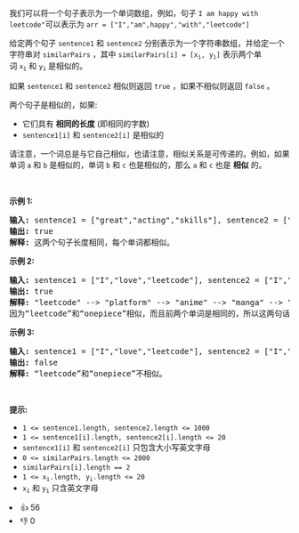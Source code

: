 <p>我们可以将一个句子表示为一个单词数组，例如，句子 <code>I am happy with leetcode"</code>可以表示为&nbsp;<code>arr = ["I","am",happy","with","leetcode"]</code></p>

<p>给定两个句子 <code>sentence1</code> 和 <code>sentence2</code> 分别表示为一个字符串数组，并给定一个字符串对 <code>similarPairs</code> ，其中&nbsp;<code>similarPairs[i] = [x<sub>i</sub>, y<sub>i</sub>]</code>&nbsp;表示两个单词&nbsp;<code>x<sub>i</sub></code>&nbsp;和&nbsp;<code>y<sub>i</sub></code>&nbsp;是相似的。</p>

<p>如果 <code>sentence1</code> 和 <code>sentence2</code> 相似则返回 <code>true</code> ，如果不相似则返回 <code>false</code> 。</p>

<p>两个句子是相似的，如果:</p>

<ul>
	<li>它们具有 <strong>相同的长度</strong> (即相同的字数)</li>
	<li><code>sentence1[i]</code>&nbsp;和&nbsp;<code>sentence2[i]</code>&nbsp;是相似的</li>
</ul>

<p>请注意，一个词总是与它自己相似，也请注意，相似关系是可传递的。例如，如果单词 <code>a</code> 和 <code>b</code> 是相似的，单词&nbsp;<code>b</code> 和 <code>c</code> 也是相似的，那么 <code>a</code> 和 <code>c</code> 也是 <strong>相似</strong> 的。</p>

<p>&nbsp;</p>

<p><strong>示例 1:</strong></p>

<pre>
<strong>输入:</strong> sentence1 = ["great","acting","skills"], sentence2 = ["fine","drama","talent"], similarPairs = [["great","good"],["fine","good"],["drama","acting"],["skills","talent"]]
<strong>输出:</strong> true
<strong>解释:</strong> 这两个句子长度相同，每个单词都相似。
</pre>

<p><strong>示例 2:</strong></p>

<pre>
<strong>输入:</strong> sentence1 = ["I","love","leetcode"], sentence2 = ["I","love","onepiece"], similarPairs = [["manga","onepiece"],["platform","anime"],["leetcode","platform"],["anime","manga"]]
<strong>输出:</strong> true
<strong>解释:</strong> "leetcode" --&gt; "platform" --&gt; "anime" --&gt; "manga" --&gt; "onepiece".
因为“leetcode”和“onepiece”相似，而且前两个单词是相同的，所以这两句话是相似的。</pre>

<p><strong>示例 3:</strong></p>

<pre>
<strong>输入:</strong> sentence1 = ["I","love","leetcode"], sentence2 = ["I","love","onepiece"], similarPairs = [["manga","hunterXhunter"],["platform","anime"],["leetcode","platform"],["anime","manga"]]
<strong>输出:</strong> false
<strong>解释: </strong>“leetcode”和“onepiece”不相似。
</pre>

<p>&nbsp;</p>

<p><strong>提示:</strong></p>

<ul>
	<li><code>1 &lt;= sentence1.length, sentence2.length &lt;= 1000</code></li>
	<li><code>1 &lt;= sentence1[i].length, sentence2[i].length &lt;= 20</code></li>
	<li><code>sentence1[i]</code>&nbsp;和&nbsp;<code>sentence2[i]</code>&nbsp;只包含大小写英文字母</li>
	<li><code>0 &lt;= similarPairs.length &lt;= 2000</code></li>
	<li><code>similarPairs[i].length == 2</code></li>
	<li><code>1 &lt;= x<sub>i</sub>.length, y<sub>i</sub>.length &lt;= 20</code></li>
	<li><code>x<sub>i</sub></code>&nbsp;和&nbsp;<code>y<sub>i</sub></code>&nbsp;只含英文字母</li>
</ul>
<div><li>👍 56</li><li>👎 0</li></div>